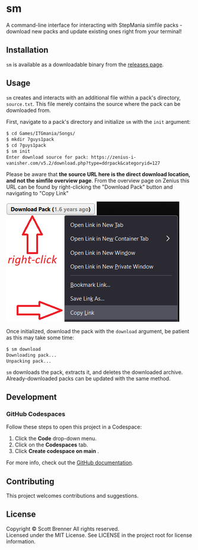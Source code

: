 # sm

A command-line interface for interacting with StepMania simfile packs - download new packs and update existing ones right from your terminal!

## Installation
`sm` is available as a downloadable binary from the [releases page](https://github.com/ScottBrenner/sm/releases).

## Usage
`sm` creates and interacts with an additional file within a pack's directory, `source.txt`. This file merely contains the source where the pack can be downloaded from.

First, navigate to a pack's directory and initialize `sm` with the `init` argument:
```
$ cd Games/ITGmania/Songs/
$ mkdir 7guys1pack
$ cd 7guys1pack
$ sm init
Enter download source for pack: https://zenius-i-vanisher.com/v5.2/download.php?type=ddrpack&categoryid=127
```
Please be aware that **the source URL here is the direct download location, and not the simfile overview page**. From the overview page on Zenius this URL can be found by right-clicking the "Download Pack" button and navigating to "Copy Link"

![Alt text](image.png)

Once initialized, download the pack with the `download` argument, be patient as this may take some time:
```
$ sm download
Downloading pack...
Unpacking pack...
```

`sm` downloads the pack, extracts it, and deletes the downloaded archive. Already-downloaded packs can be updated with the same method.

## Development

### GitHub Codespaces
Follow these steps to open this project in a Codespace:
1. Click the **Code** drop-down menu.
2. Click on the **Codespaces** tab.
3. Click **Create codespace on main** .

For more info, check out the [GitHub documentation](https://docs.github.com/en/free-pro-team@latest/github/developing-online-with-codespaces/creating-a-codespace#creating-a-codespace).

## Contributing

This project welcomes contributions and suggestions.

## License

Copyright © Scott Brenner All rights reserved.<br />
Licensed under the MIT License. See LICENSE in the project root for license information.

